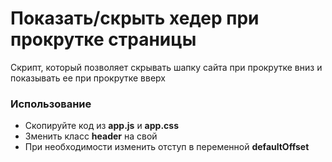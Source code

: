 # Показать/скрыть хедер при прокрутке страницы
Скрипт, который позволяет скрывать шапку сайта при прокрутке вниз и показывать ее при прокрутке вверх

### Использование
- Скопируйте код из **app.js** и **app.css**
- Зменить класс **header** на свой
- При необходимости изменить отступ в переменной **defaultOffset** 
